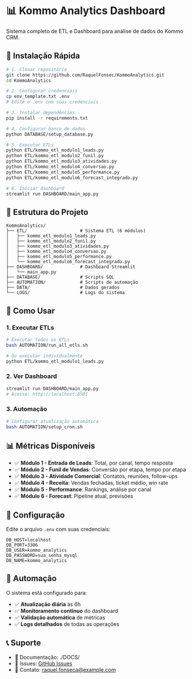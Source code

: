 # 📊 Kommo Analytics Dashboard

Sistema completo de ETL e Dashboard para análise de dados do Kommo CRM.

## 🚀 Instalação Rápida

```bash
# 1. Clonar repositório
git clone https://github.com/RaquelFonsec/KommoAnalytics.git
cd KommoAnalytics

# 2. Configurar credenciais
cp env_template.txt .env
# Edite o .env com suas credenciais

# 3. Instalar dependências
pip install -r requirements.txt

# 4. Configurar banco de dados
python DATABASE/setup_database.py

# 5. Executar ETLs
python ETL/kommo_etl_modulo1_leads.py
python ETL/kommo_etl_modulo2_funil.py
python ETL/kommo_etl_modulo3_atividades.py
python ETL/kommo_etl_modulo4_conversao.py
python ETL/kommo_etl_modulo5_performance.py
python ETL/kommo_etl_modulo6_forecast_integrado.py

# 6. Iniciar dashboard
streamlit run DASHBOARD/main_app.py
```

## 📁 Estrutura do Projeto

```
KommoAnalytics/
├── ETL/                    # Sistema ETL (6 módulos)
│   ├── kommo_etl_modulo1_leads.py
│   ├── kommo_etl_modulo2_funil.py
│   ├── kommo_etl_modulo3_atividades.py
│   ├── kommo_etl_modulo4_conversao.py
│   ├── kommo_etl_modulo5_performance.py
│   └── kommo_etl_modulo6_forecast_integrado.py
├── DASHBOARD/              # Dashboard Streamlit
│   └── main_app.py
├── DATABASE/               # Scripts SQL
├── AUTOMATION/             # Scripts de automação
├── DATA/                   # Dados gerados
└── LOGS/                   # Logs do sistema
```

## 🎯 Como Usar

### 1. Executar ETLs
```bash
# Executar todos os ETLs
bash AUTOMATION/run_all_etls.sh

# Ou executar individualmente
python ETL/kommo_etl_modulo1_leads.py
```

### 2. Ver Dashboard
```bash
streamlit run DASHBOARD/main_app.py
# Acesse: http://localhost:8501
```

### 3. Automação
```bash
# Configurar atualização automática
bash AUTOMATION/setup_cron.sh
```

## 📊 Métricas Disponíveis

- ✅ **Módulo 1 - Entrada de Leads**: Total, por canal, tempo resposta
- ✅ **Módulo 2 - Funil de Vendas**: Conversão por etapa, tempo por etapa  
- ✅ **Módulo 3 - Atividade Comercial**: Contatos, reuniões, follow-ups
- ✅ **Módulo 4 - Receita**: Vendas fechadas, ticket médio, win rate
- ✅ **Módulo 5 - Performance**: Rankings, análise por canal
- ✅ **Módulo 6 - Forecast**: Pipeline atual, previsões

## 🔧 Configuração

Edite o arquivo `.env` com suas credenciais:

```env
DB_HOST=localhost
DB_PORT=3306
DB_USER=kommo_analytics
DB_PASSWORD=sua_senha_mysql
DB_NAME=kommo_analytics
```

## 🚀 Automação

O sistema está configurado para:
- ✅ **Atualização diária** às 6h
- ✅ **Monitoramento contínuo** do dashboard
- ✅ **Validação automática** de métricas
- ✅ **Logs detalhados** de todas as operações

## 📞 Suporte

- 📖 Documentação: ./DOCS/
- 🐛 Issues: [GitHub Issues](https://github.com/RaquelFonsec/KommoAnalytics/issues)
- 📧 Contato: raquel.fonseca@example.com
